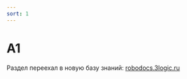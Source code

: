 ```yaml
---
sort: 1
---
```


# A1


Раздел переехал в новую базу знаний: [robodocs.3logic.ru](https://robodocs.3logic.ru)
